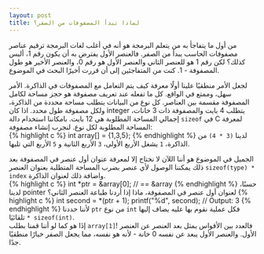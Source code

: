 ```yaml
---
layout: post
title: لماذا تبدأ المصفوفات من الصفر؟
---
```

من أول ما يتفاجأ به من يتعلم البرمجة هو أنه في أغلب لغات البرمجة ترقيم عناصر مصفوفات الحاسب يبدأ من الصفر. فالعنصر الأول يفترض به أن يكون رقم 1، أليس كذلك؟ لكن رقم 1 هو للعنصر الثاني والعنصر  الأول هو رقم 0، والعنصر الأخير هو طول المصفوفة - 1. كنت من المتفاجئين إلى أن قررت أخيرًا البحث في الموضوع.

لجعل الأمر منطقيًا علينا أولًا معرفة كيف يتم التعامل مع المصفوفات في الذاكرة. الأمر سهل، وممتع في الواقع. كل ما تفعله عند تعريف مصفوفة هو حجز مساحة لكامل المصفوفة مقسمة بين العناصر. كل نوع من البيانات يتطلب مساحة محددة من الذاكرة، ولكل مصفوفة طول محدد. اذا كان integer يتطلب 4 بايت والمصفوفة ذات 3 خانات، إجمالي المساحة المطلوبة هي 12 بايت. بامكاننا استخدام دالة `sizeof` في C لمعرفة المساحة المطلوبة لكل نوع. لنجرب إنشاء مصفوفة:  
{% highlight c %}
	int array[] = {1,3,5};
{% endhighlight %}
لدينا `(3 * 4)` من الذاكرة، `1` يشغل الأربع الأولى، `3` الأربع الثانية و `5` الأربع التي تليها.

الجميل في الموضوع هو أننا اللآن لا نحتاج إلا لمعرفة عنوان أول عنصر في المصفوفة بعد ذلك يمكننا   الوصول لأي عنصر بضرب المساحة المتطلبة بعنوان العنصر `sizeof(type) * index` واضافة ذلك لعنوان الذاكرة.  
{% highlight c %}
	int *ptr = &array[0]; // == &array
{% endhighlight %}
حسنًا، لدينا pointer لعنوان أول عنصر في المصفوفة، ماذا إذا أردنا طباعة العنصر الثاني؟
{% highlight c %}
	int second = *(ptr + 1);
	printf("%d", second);
	// Output: 3
{% endhighlight %}
لأننا حددنا `ptr` من نوع `int` فكل عملية نقوم بها عليه يضاف إليها تلقائيَا `* sizeof(int)`.  
إذَا هو كما لو أننا قمنا بطلب `array[1]`! فالعدد بين الأقواس يمثل بعد العنصر عن العنصر الأول. والعنصر الأول يبعد عن نفسه 0 خانة - لأنه هو نفسه، مما يجعل الصفر خيارًا منطقيًا جدًا.